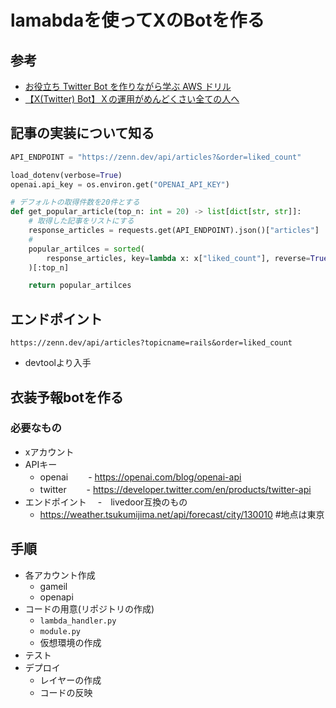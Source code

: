 # lamabdaを使ってXのBotを作る

## 参考
- [お役立ち Twitter Bot を作りながら学ぶ AWS ドリル](https://aws.amazon.com/jp/builders-flash/202201/aws-drill-twitter-bot-1/?awsf.filter-name=*all)
- [【X(Twitter) Bot】Ｘの運用がめんどくさい全ての人へ](https://zenn.dev/enterrocken/articles/e6ae6ddcc121d8)

## 記事の実装について知る
```tweet_module.py
API_ENDPOINT = "https://zenn.dev/api/articles?&order=liked_count"

load_dotenv(verbose=True)
openai.api_key = os.environ.get("OPENAI_API_KEY")

# デフォルトの取得件数を20件とする
def get_popular_article(top_n: int = 20) -> list[dict[str, str]]:
    # 取得した記事をリストにする
    response_articles = requests.get(API_ENDPOINT).json()["articles"]
    # 
    popular_artilces = sorted(
        response_articles, key=lambda x: x["liked_count"], reverse=True
    )[:top_n]

    return popular_artilces
```

## エンドポイント
```
https://zenn.dev/api/articles?topicname=rails&order=liked_count
```
- devtoolより入手

## 衣装予報botを作る
### 必要なもの
- xアカウント
- APIキー
  - openai
  　　- https://openai.com/blog/openai-api
  - twitter
  　　- https://developer.twitter.com/en/products/twitter-api
- エンドポイント
 　-　livedoor互換のもの
    - https://weather.tsukumijima.net/api/forecast/city/130010 #地点は東京
 
## 手順
- 各アカウント作成
  - gameil
  - openapi
- コードの用意(リポジトリの作成)
  - `lambda_handler.py`
  - `module.py`
  - 仮想環境の作成
- テスト
- デプロイ
  - レイヤーの作成
  - コードの反映

  

  
